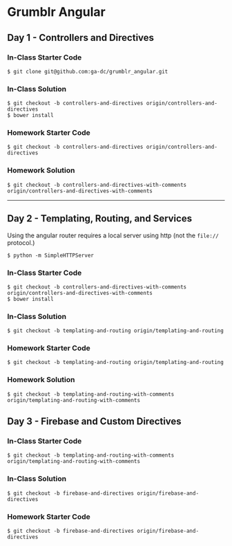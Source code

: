 # Grumblr Angular

## Day 1 - Controllers and Directives

### In-Class Starter Code

    $ git clone git@github.com:ga-dc/grumblr_angular.git

### In-Class Solution

    $ git checkout -b controllers-and-directives origin/controllers-and-directives
    $ bower install

### Homework Starter Code

    $ git checkout -b controllers-and-directives origin/controllers-and-directives

### Homework Solution

    $ git checkout -b controllers-and-directives-with-comments origin/controllers-and-directives-with-comments

---

## Day 2 - Templating, Routing, and Services

Using the angular router requires a local server using http (not the `file://` protocol.)

    $ python -m SimpleHTTPServer

### In-Class Starter Code

    $ git checkout -b controllers-and-directives-with-comments origin/controllers-and-directives-with-comments
    $ bower install

### In-Class Solution

    $ git checkout -b templating-and-routing origin/templating-and-routing

### Homework Starter Code

    $ git checkout -b templating-and-routing origin/templating-and-routing

### Homework Solution

    $ git checkout -b templating-and-routing-with-comments origin/templating-and-routing-with-comments

## Day 3 - Firebase and Custom Directives

### In-Class Starter Code

    $ git checkout -b templating-and-routing-with-comments origin/templating-and-routing-with-comments

### In-Class Solution

    $ git checkout -b firebase-and-directives origin/firebase-and-directives

### Homework Starter Code

    $ git checkout -b firebase-and-directives origin/firebase-and-directives